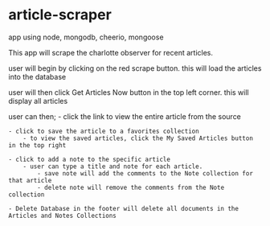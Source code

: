 # article-scraper
app using node, mongodb, cheerio, mongoose


This app will scrape the charlotte observer for recent articles.

user will begin by clicking on the red scrape button. this will load the articles into the database

user will then click Get Articles Now button in the top left corner. this will display all articles

user can then;
    - click the link to view the entire article from the source

    - click to save the article to a favorites collection
        - to view the saved articles, click the My Saved Articles button in the top right
    
    - click to add a note to the specific article
        - user can type a title and note for each article.
            - save note will add the comments to the Note collection for that article
            - delete note will remove the comments from the Note collection

    - Delete Database in the footer will delete all documents in the Articles and Notes Collections
    